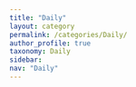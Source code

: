 ```yaml
---
title: "Daily"
layout: category
permalink: /categories/Daily/
author_profile: true
taxonomy: Daily
sidebar:
nav: "Daily"
---
```

